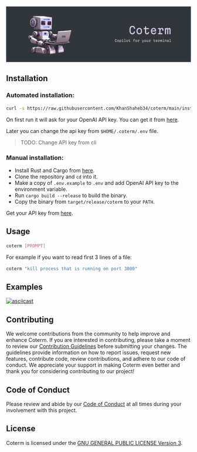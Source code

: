 ![coterm banner](images/coterm_banner.jpeg)

## Installation

### Automated installation:

```bash
curl -s https://raw.githubusercontent.com/KhanShaheb34/coterm/main/install.sh | sh
```

On first run it will ask for your OpenAI API key. You can get it from [here](https://beta.openai.com/account/api-keys).

Later you can change the api key from `$HOME/.coterm/.env` file.

> TODO: Change API key from cli

### Manual installation:

- Install Rust and Cargo from [here](https://www.rust-lang.org/tools/install).
- Clone the repository and `cd` into it.
- Make a copy of `.env.example` to `.env` and add OpenAI API key to the environment variable.
- Run `cargo build --release` to build the binary.
- Copy the binary from `target/release/coterm` to your `PATH`.

Get your API key from [here](https://beta.openai.com/account/api-keys).

## Usage

```bash
coterm [PROMPT]
```

For example if you want to read first 3 lines of a file:

```bash
coterm "kill process that is running on port 3000"
```

## Examples

[![asciicast](https://asciinema.org/a/tOqHkyYAiSEWTLWIN1w9xHcMB.svg)](https://asciinema.org/a/tOqHkyYAiSEWTLWIN1w9xHcMB?autoplay=1)

## Contributing

We welcome contributions from the community to help improve and enhance Coterm.
If you are interested in contributing, please take a moment to review our [Contribution Guidelines](docs/CONTRIBUTING.md) before submitting your changes.
The guidelines provide information on how to report issues, request new features, contribute code, review contributions, and adhere to our code of conduct.
We appreciate your support in making Coterm even better and thank you for considering contributing to our project!

## Code of Conduct

Please review and abide by our [Code of Conduct](docs/CODE_OF_CONDUCT.md) at all times during your involvement with this project.

## License

Coterm is licensed under the [GNU GENERAL PUBLIC LICENSE Version 3](LICENSE).
